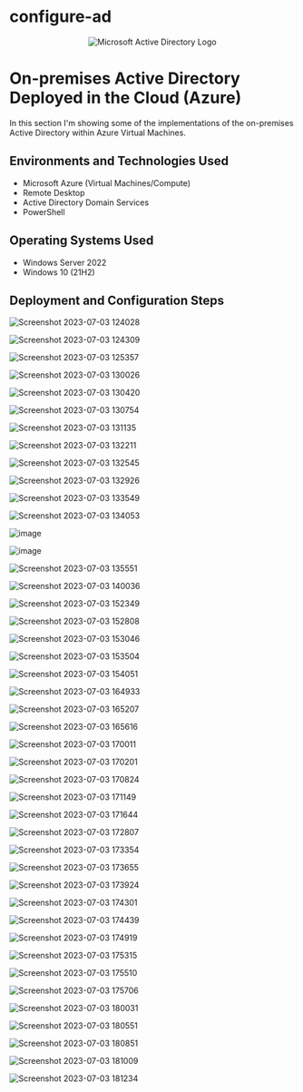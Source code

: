 # configure-ad
<p align="center">
<img src="https://i.imgur.com/pU5A58S.png" alt="Microsoft Active Directory Logo"/>
</p>

<h1>On-premises Active Directory Deployed in the Cloud (Azure)</h1>
In this section I'm showing some of the implementations of the on-premises Active Directory within Azure Virtual Machines.<br />






<h2>Environments and Technologies Used</h2>

- Microsoft Azure (Virtual Machines/Compute)
- Remote Desktop
- Active Directory Domain Services
- PowerShell

<h2>Operating Systems Used </h2>

- Windows Server 2022
- Windows 10 (21H2)



<h2>Deployment and Configuration Steps</h2>

![Screenshot 2023-07-03 124028](https://github.com/Tcoursecareers23/configure-ad/assets/138035327/ff0bdf3e-a1c1-471f-b1f6-3fb517627519)

![Screenshot 2023-07-03 124309](https://github.com/Tcoursecareers23/configure-ad/assets/138035327/50a29a01-9806-42e7-8368-6ef0752aba92)

![Screenshot 2023-07-03 125357](https://github.com/Tcoursecareers23/configure-ad/assets/138035327/f1bb005b-abcb-45bf-9e59-befd68d38ca1)

![Screenshot 2023-07-03 130026](https://github.com/Tcoursecareers23/configure-ad/assets/138035327/8c7a4861-2ee1-4fa3-8ba3-7c2e2755dee2)

![Screenshot 2023-07-03 130420](https://github.com/Tcoursecareers23/configure-ad/assets/138035327/a0aec8e0-4a6b-466a-acf4-144bf2846ace)

![Screenshot 2023-07-03 130754](https://github.com/Tcoursecareers23/configure-ad/assets/138035327/b331614d-af74-4bfa-af67-a58da6ed5f75)

![Screenshot 2023-07-03 131135](https://github.com/Tcoursecareers23/configure-ad/assets/138035327/2db8a3ce-58b7-48d1-a3b6-f81028e78d35)

![Screenshot 2023-07-03 132211](https://github.com/Tcoursecareers23/configure-ad/assets/138035327/8de42257-57b6-415d-a647-605a90087f5d)

![Screenshot 2023-07-03 132545](https://github.com/Tcoursecareers23/configure-ad/assets/138035327/e27baa85-3e90-4b99-8118-a55fde59e372)

![Screenshot 2023-07-03 132926](https://github.com/Tcoursecareers23/configure-ad/assets/138035327/99e2ea33-a2d3-4c67-8a65-e1d5fd510312)

![Screenshot 2023-07-03 133549](https://github.com/Tcoursecareers23/configure-ad/assets/138035327/16dc8cad-c784-479e-a962-b9af225434d6)

![Screenshot 2023-07-03 134053](https://github.com/Tcoursecareers23/configure-ad/assets/138035327/ad7f5332-98cc-4811-8cd3-3e2f852da1f5)

![image](https://github.com/Tcoursecareers23/configure-ad/assets/138035327/7451b17e-9103-43fe-864b-d031d1f5bf13)

![image](https://github.com/Tcoursecareers23/configure-ad/assets/138035327/f6c8ac6a-dd35-4362-b72c-962be7140219)

![Screenshot 2023-07-03 135551](https://github.com/Tcoursecareers23/configure-ad/assets/138035327/3cf13783-4cf9-4dd9-b8b6-e22f1006bc99)

![Screenshot 2023-07-03 140036](https://github.com/Tcoursecareers23/configure-ad/assets/138035327/26c5d482-d120-4fce-a3a6-fb6c98aeab9b)

![Screenshot 2023-07-03 152349](https://github.com/Tcoursecareers23/configure-ad/assets/138035327/eea45383-51c9-460c-8a20-4d43adc5da3a)

![Screenshot 2023-07-03 152808](https://github.com/Tcoursecareers23/configure-ad/assets/138035327/4515fb89-9423-4c0f-87be-cf75936bbb70)

![Screenshot 2023-07-03 153046](https://github.com/Tcoursecareers23/configure-ad/assets/138035327/6aa7eba7-74cc-4def-af84-c91470f6c7b3)

![Screenshot 2023-07-03 153504](https://github.com/Tcoursecareers23/configure-ad/assets/138035327/dec2fe12-6d9e-4b37-bb4d-0516c19d4600)

![Screenshot 2023-07-03 154051](https://github.com/Tcoursecareers23/configure-ad/assets/138035327/e072d41a-01bb-40cf-b44c-5a1400676fe7)

![Screenshot 2023-07-03 164933](https://github.com/Tcoursecareers23/configure-ad/assets/138035327/f06a3702-40bb-4c62-a3b4-d68c0377b4d6)

![Screenshot 2023-07-03 165207](https://github.com/Tcoursecareers23/configure-ad/assets/138035327/19fe8dc9-74db-4f9e-a85c-8dd580015159)

![Screenshot 2023-07-03 165616](https://github.com/Tcoursecareers23/configure-ad/assets/138035327/b493ffd0-d8cb-4e4f-9d01-e3e71057cf38)

![Screenshot 2023-07-03 170011](https://github.com/Tcoursecareers23/configure-ad/assets/138035327/df4526c6-a0c4-4469-922a-d1d9c2ba756e)

![Screenshot 2023-07-03 170201](https://github.com/Tcoursecareers23/configure-ad/assets/138035327/0049a556-426a-4a50-8199-1969e2da634f)

![Screenshot 2023-07-03 170824](https://github.com/Tcoursecareers23/configure-ad/assets/138035327/aa500868-82f8-4c49-ae8d-7219a175a005)

![Screenshot 2023-07-03 171149](https://github.com/Tcoursecareers23/configure-ad/assets/138035327/db1893ee-541d-4eec-86c9-7ae0c9ba23cb)

![Screenshot 2023-07-03 171644](https://github.com/Tcoursecareers23/configure-ad/assets/138035327/7fa9dc87-19b2-4e48-a9de-58d3d9d0951d)

![Screenshot 2023-07-03 172807](https://github.com/Tcoursecareers23/configure-ad/assets/138035327/fc2d797b-125f-482e-8e72-a46b17512c4f)

![Screenshot 2023-07-03 173354](https://github.com/Tcoursecareers23/configure-ad/assets/138035327/15c5c74a-b323-4d1e-b8af-6c24784a623f)

![Screenshot 2023-07-03 173655](https://github.com/Tcoursecareers23/configure-ad/assets/138035327/99152dd9-f0a6-4baf-95e5-295fa2f21155)

![Screenshot 2023-07-03 173924](https://github.com/Tcoursecareers23/configure-ad/assets/138035327/28ec53b9-b3de-4f61-bdc8-eb23319d224e)

![Screenshot 2023-07-03 174301](https://github.com/Tcoursecareers23/configure-ad/assets/138035327/9628baf4-1daf-4064-b16c-10c342b11e96)

![Screenshot 2023-07-03 174439](https://github.com/Tcoursecareers23/configure-ad/assets/138035327/55e8f8f5-d3c1-4636-85a5-c2a8fce78ec4)

![Screenshot 2023-07-03 174919](https://github.com/Tcoursecareers23/configure-ad/assets/138035327/ea8526e5-54b3-4f0e-ad93-7c8a6852f9ad)

![Screenshot 2023-07-03 175315](https://github.com/Tcoursecareers23/configure-ad/assets/138035327/52fbbd46-10d4-401c-b65b-7dd441f7b2d1)

![Screenshot 2023-07-03 175510](https://github.com/Tcoursecareers23/configure-ad/assets/138035327/a6bf478e-c9f6-488e-b9e4-3e0138c65bcc)

![Screenshot 2023-07-03 175706](https://github.com/Tcoursecareers23/configure-ad/assets/138035327/cf8cfd5e-6122-48f9-b4a3-ab984e5c4c33)

![Screenshot 2023-07-03 180031](https://github.com/Tcoursecareers23/configure-ad/assets/138035327/26aca76e-07d2-413a-b1c4-7991a2e026b9)

![Screenshot 2023-07-03 180551](https://github.com/Tcoursecareers23/configure-ad/assets/138035327/c180b261-2f31-46c6-92bf-3a0ac5a24009)

![Screenshot 2023-07-03 180851](https://github.com/Tcoursecareers23/configure-ad/assets/138035327/a619db54-6379-4e9e-9811-9ed0ba068b75)

![Screenshot 2023-07-03 181009](https://github.com/Tcoursecareers23/configure-ad/assets/138035327/bf60666f-d2a0-46d0-b4fe-12fe8f856f40)

![Screenshot 2023-07-03 181234](https://github.com/Tcoursecareers23/configure-ad/assets/138035327/0e9d7709-460a-41ab-b903-e46393e0a45d)










